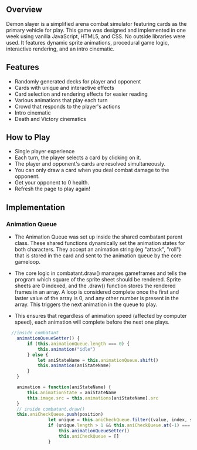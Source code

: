 ## Overview

Demon slayer is a simplified arena combat simulator featuring cards as the primary vehicle for play. This game was designed and implemented in one week using vanilla JavaScript, HTML5, and CSS. No outside libraries were used. It features dynamic sprite animations, procedural game logic, interactive rendering, and an intro cinematic.

## Features
* Randomly generated decks for player and opponent
* Cards with unique and interactive effects
* Card selection and rendering effects for easier reading
* Various animations that play each turn
* Crowd that responds to the player's actions
* Intro cinematic
* Death and Victory cinematics

## How to Play
* Single player experience
* Each turn, the player selects a card by clicking on it. 
* The player and opponent's cards are resolved simultaneously. 
* You can only draw a card when you deal combat damage to the opponent. 
* Get your opponent to 0 health. 
* Refresh the page to play again!

## Implementation

### Animation Queue
* The Animation Queue was set up inside the shared combatant parent class. These shared functions dynamically set the animation states for both characters. They accept an animation string (eg "attack", "roll") that is stored in the card and sent to the animation queue by the core gameloop. 

* The core logic in combatant.draw() manages gameframes and tells the program which square of the sprite sheet should be rendered. Sprite sheets are 0 indexed, and the .draw() function stores the rendered frames in an array. A loop is considered complete once the first and laster value of the array is 0, and any other number is present in the array. This triggers the next animation in the queue to play. 

* This ensures that regardless of animation speed (affected by computer speed), each animation will complete before the next one plays. 

```javascript
  //inside combatant
    animationQueueSetter() {
        if (this.animationQueue.length === 0) {
            this.animation("idle")
        } else {
            let aniStateName = this.animationQueue.shift()
            this.animation(aniStateName)
        } 
    }

    animation = function(aniStateName) {
        this.animationState = aniStateName
        this.image.src = this.animations[aniStateName].src
    }
    // inside combatant.draw()
    this.aniCheckQueue.push(position)
                let unique = this.aniCheckQueue.filter((value, index, self) => { return self.indexOf(value) === index })
                if (unique.length > 1 && this.aniCheckQueue.at(-1) === 0 && this.animationState !== "idle") {
                    this.animationQueueSetter()
                    this.aniCheckQueue = []
                }
  
```